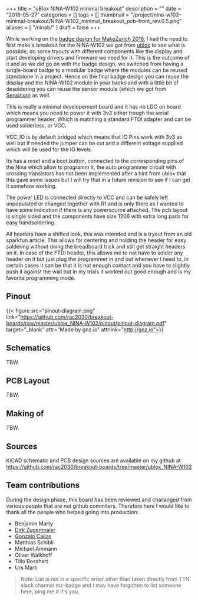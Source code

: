 +++
title = "uBlox NINA-W102 minimal breakout"
description = ""
date = "2018-05-27"
categories = []
tags = []
thumbnail = "/project/nina-w102-minimal-breakout/NINA-W102_minimal_breakout_pcb-front_rev.0.5.png"
aliases = [
    "/ninab/"
]
draft = false
+++

While working on the [badge design for MakeZurich 2018](/project/makezurich-18-badge), I had the need to first make a breakout for the NINA-W102 we got from [ublox](https://www.u-blox.com) to see what is possible, do some tryouts with different components like the display and start developing drivers and firmware we need for it. This is the outcome of it and as we did go on with the badge design, we switched from having a single-board badge to a modular badge where the modules can be reused standalone in a project. Hence on the final badge design you can reuse the display and the NINA-W102 module in your hacks and with a little bit of desoldering you can reuse the sensor module (which we got from [Sensirion](https://www.sensirion.com)) as well.
<!--more-->

This is really a minimal developement board and it has no LDO on board which means you need to power it with 3v3 either trough the serial programmer header, Which is matching a standard FTDI adapter and can be used solderless, or VCC.

VCC_IO is by default bridged which means that IO Pins work with 3v3 as well but if needed the jumper can be cut and a different voltage supplied which will be used for the IO levels.

Its has a reset and a boot button, connected to the corresponding pins of the Nina which allow to programm it, the auto programmer circuit with crossing transistors has not been implemented after a hint from ublox that this gave some issues but I will try that in a future revision to see if I can get it somehow working.

The power LED is connected directly to VCC and can be safely left unpopulated or changed together with R1 and is only there as I wanted to have some indication if there is any powersource attached. The pcb layout is single sided and the components have size 1206 with extra long pads for easy handsoldering. 

All headers have a shifted look, this was intended and is a tryout from an old sparkfun article. This allows for centering and holding the header for easy soldering without doing the breadboard trick and still get straight headers on it. In case of the FTDI header, this allows me to not have to solder any header on it but just plug the programmer in and out whenever I need to, in certain cases it can be that it is not enough contact and you have to slightly push it against the wall but in my trials it worked out good enough and is my favorite programming mode.

## Pinout
{{< figure src="pinout-diagram.png" link="https://github.com/rac2030/breakout-boards/raw/master/ublox_NINA-W102/pinout/pinout-diagram.pdf" target="_blank" attr="Made by gnz.io" attrlink="http://gnz.io">}}

## Schematics
TBW.

## PCB Layout
TBW.

## Making of
TBW.

## Sources
KiCAD schematic and PCB design sources are available on my github at https://github.com/rac2030/breakout-boards/tree/master/ublox_NINA-W102

## Team contributions
During the design phase, this board has been reviewed and challanged from various people that are not github commiters. Therefore here I would like to thank all the people who helped going into production:

- Benjamin Marty
- [Dirk Zugenmaier](http://fastfocus.ch)
- [Gonzalo Casas](http://gnz.io)
- Matthias Schibli
- Michael Ammann
- Oliver Walkhoff
- Tillo Bosshart
- Urs Marti

> Note: List is not in a specific order other than taken directly from TTN slack channel mz-badge and I may have forgotten to list someone here, ping me if it's you.

